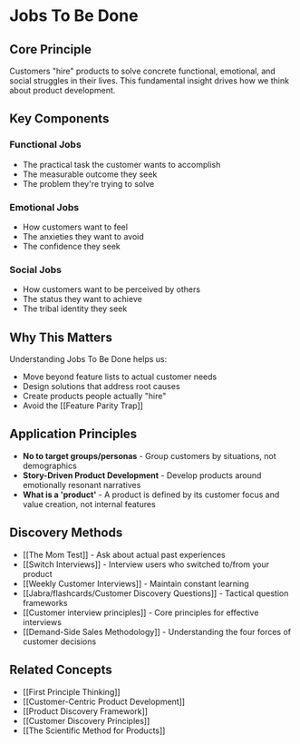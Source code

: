 # Jobs To Be Done

## Core Principle

Customers "hire" products to solve concrete functional, emotional, and social struggles in their lives. This fundamental insight drives how we think about product development.

## Key Components

### Functional Jobs
- The practical task the customer wants to accomplish
- The measurable outcome they seek
- The problem they're trying to solve

### Emotional Jobs
- How customers want to feel
- The anxieties they want to avoid
- The confidence they seek

### Social Jobs
- How customers want to be perceived by others
- The status they want to achieve
- The tribal identity they seek

## Why This Matters

Understanding Jobs To Be Done helps us:
- Move beyond feature lists to actual customer needs
- Design solutions that address root causes
- Create products people actually "hire"
- Avoid the [[Feature Parity Trap]]

## Application Principles

- **No to target groups/personas** - Group customers by situations, not demographics
- **Story-Driven Product Development** - Develop products around emotionally resonant narratives
- **What is a 'product'** - A product is defined by its customer focus and value creation, not internal features

## Discovery Methods

- [[The Mom Test]] - Ask about actual past experiences
- [[Switch Interviews]] - Interview users who switched to/from your product
- [[Weekly Customer Interviews]] - Maintain constant learning
- [[Jabra/flashcards/Customer Discovery Questions]] - Tactical question frameworks
- [[Customer interview principles]] - Core principles for effective interviews
- [[Demand-Side Sales Methodology]] - Understanding the four forces of customer decisions

## Related Concepts
- [[First Principle Thinking]]
- [[Customer-Centric Product Development]]
- [[Product Discovery Framework]]
- [[Customer Discovery Principles]]
- [[The Scientific Method for Products]]